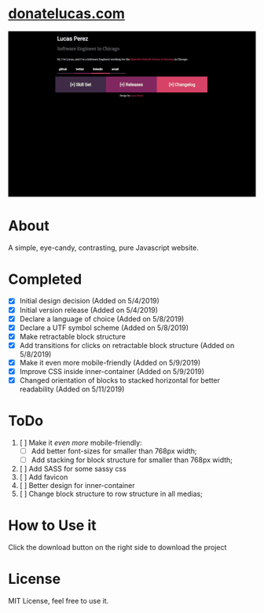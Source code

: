 # [donatelucas.com](https://donatelucas.com)

![donatelucas.com](https://github.com/donatelucas/Twilight/blob/master/img/Screenshot_2.png)

# About
A simple, eye-candy, contrasting, pure Javascript website.

# Completed
- [x] Initial design decision (Added on 5/4/2019)
- [x] Initial version release (Added on 5/4/2019)
- [x] Declare a language of choice (Added on 5/8/2019)
- [x] Declare a UTF symbol scheme (Added on 5/8/2019)
- [x] Make retractable block structure
- [x] Add transitions for clicks on retractable block structure (Added on 5/8/2019)
- [x] Make it even more mobile-friendly (Added on 5/9/2019)
- [x] Improve CSS inside inner-container (Added on 5/9/2019)
- [x] Changed orientation of blocks to stacked horizontal for better readability (Added on 5/11/2019)

# ToDo
1. [ ] Make it *even more* mobile-friendly:
    - [ ] Add better font-sizes for smaller than 768px width;
    - [ ] Add stacking for block structure for smaller than 768px width;
2. [ ] Add SASS for some sassy css
3. [ ] Add favicon
4. [ ] Better design for inner-container
5. [ ] Change block structure to row structure in all medias;

# How to Use it
Click the download button on the right side to download the project

# License
MIT License, feel free to use it.
